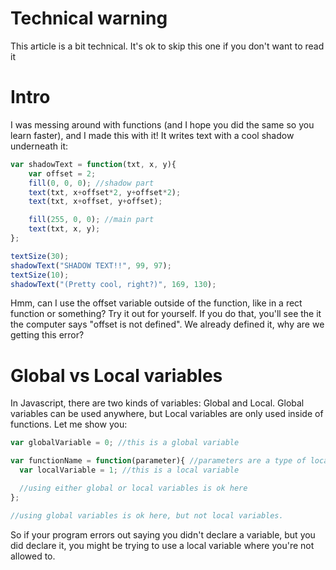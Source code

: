 # Technical warning
This article is a bit technical. It's ok to skip this one if you don't want to read it

# Intro
I was messing around with functions (and I hope you did the same so you learn faster), and I made this with it! It writes text with a cool shadow underneath it:
```js
var shadowText = function(txt, x, y){
    var offset = 2;
    fill(0, 0, 0); //shadow part
    text(txt, x+offset*2, y+offset*2);
    text(txt, x+offset, y+offset);

    fill(255, 0, 0); //main part
    text(txt, x, y);
};

textSize(30);
shadowText("SHADOW TEXT!!", 99, 97);
textSize(10);
shadowText("(Pretty cool, right?)", 169, 130);
```
Hmm, can I use the offset variable outside of the function, like in a rect function or something? Try it out for yourself. If you do that, you'll see the it the computer says "offset is not defined". We already defined it, why are we getting this error?

# Global vs Local variables
In Javascript, there are two kinds of variables: Global and Local. Global variables can be used anywhere, but Local variables are only used inside of functions. Let me show you:
```js
var globalVariable = 0; //this is a global variable

var functionName = function(parameter){ //parameters are a type of local variable
  var localVariable = 1; //this is a local variable

  //using either global or local variables is ok here
};

//using global variables is ok here, but not local variables.
```
So if your program errors out saying you didn't declare a variable, but you did declare it, you might be trying to use a local variable where you're not allowed to.
